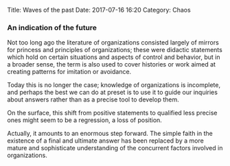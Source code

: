 Title: Waves of the past
Date: 2017-07-16 16:20
Category: Chaos

### An indication of the future

Not too long ago the literature of organizations consisted largely of mirrors for princess and principles of organizations; these were didactic statements which hold on certain situations and aspects of control and behavior, but in a broader sense, the term is also used to cover histories or work aimed at creating patterns for imitation or avoidance.


Today this is no longer the case; knowledge of organizations is incomplete, and perhaps the best we can do at preset is to use it to guide our inquiries about answers rather than as a precise tool to develop them.

On the surface, this shift from positive statements to qualified less precise ones might seem to be a regression, a loss of position.

Actually, it amounts to an enormous step forward. The simple faith in the existence of a final and ultimate answer has been replaced by a more mature and sophisticate understanding of the concurrent factors involved in organizations.